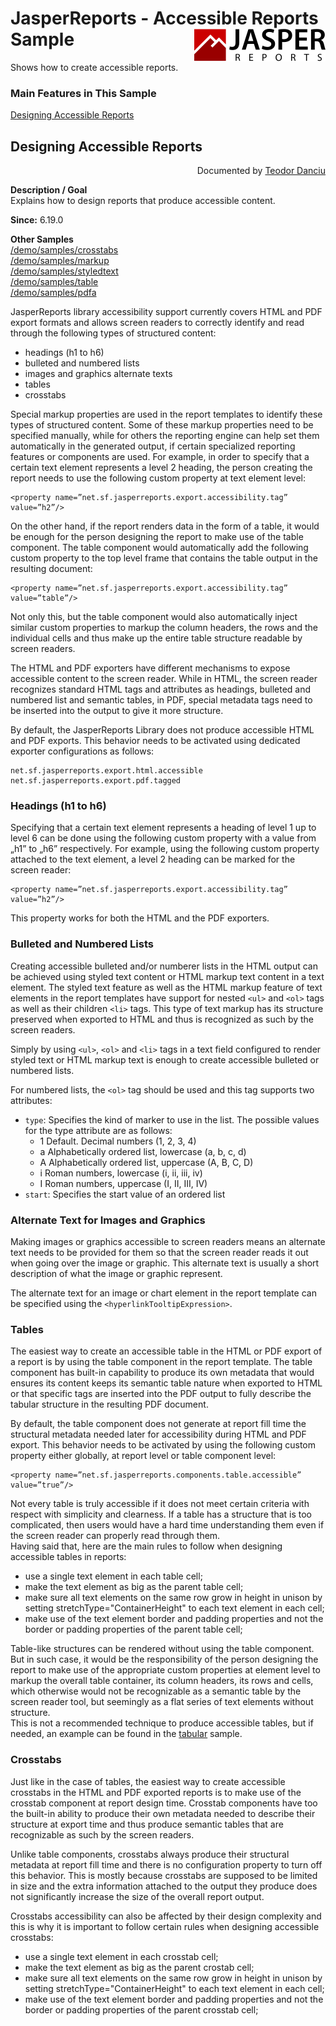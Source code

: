 
# JasperReports - Accessible Reports Sample <img src="../../resources/jasperreports.svg" alt="JasperReports logo" align="right"/>

Shows how to create accessible reports.

### Main Features in This Sample

[Designing Accessible Reports](#accessible)
				

## <a name='accessible'>Designing</a> Accessible Reports
<div align="right">Documented by <a href='mailto:teodord@users.sourceforge.net'>Teodor Danciu</a></div>


**Description / Goal**	\
Explains how to design reports that produce accessible content.

**Since:** 6.19.0

**Other Samples** \
[/demo/samples/crosstabs](../crosstabs/README.md)\
[/demo/samples/markup](../markup/README.md)\
[/demo/samples/styledtext](../styledtext/README.md)\
[/demo/samples/table](../table/README.md)\
[/demo/samples/pdfa](../pdfa/README.md)


JasperReports library accessibility support currently covers HTML and PDF export formats and allows screen readers to correctly identify and read through the following types of structured content:

- headings (h1 to h6)
- bulleted and numbered lists
- images and graphics alternate texts
- tables
- crosstabs

Special markup properties are used in the report templates to identify these types of structured content. Some of these markup properties need to be specified manually, while for others the reporting engine can help set them automatically in the generated output, if certain specialized reporting features or components are used. For example, in order to specify that a certain text element represents a level 2 heading, the person creating the report needs to use the following custom property at text element level\:

``` 
<property name=”net.sf.jasperreports.export.accessibility.tag” value=”h2”/>
```

On the other hand, if the report renders data in the form of a table, it would be enough for the person designing the report to make use of the table component. The table component would automatically add the following custom property to the top level frame that contains the table output in the resulting document\:

```
<property name=”net.sf.jasperreports.export.accessibility.tag” value=”table”/>
```

Not only this, but the table component would also automatically inject similar custom properties to markup the column headers, the rows and the individual cells and thus make up the entire table structure readable by screen readers.

The HTML and PDF exporters have different mechanisms to expose accessible content to the screen reader. While in HTML, the screen reader recognizes standard HTML tags and attributes as headings, bulleted and numbered list and semantic tables, in PDF, special metadata tags need to be inserted into the output to give it more structure.

By default, the JasperReports Library does not produce accessible HTML and PDF exports. This behavior needs to be activated using dedicated exporter configurations as follows\:

```
net.sf.jasperreports.export.html.accessible
net.sf.jasperreports.export.pdf.tagged
```

### Headings (h1 to h6)

Specifying that a certain text element represents a heading of level 1 up to level 6 can be done using the following custom property with a value from „h1” to „h6” respectively.
For example, using the following custom property attached to the text element, a level 2 heading can be marked for the screen reader\:

```
<property name=”net.sf.jasperreports.export.accessibility.tag” value=”h2”/>
```

This property works for both the HTML and the PDF exporters.

### Bulleted and Numbered Lists

Creating accessible bulleted and/or numberer lists in the HTML output can be achieved using styled text content or HTML markup text content in a text element.
The styled text feature as well as the HTML markup feature of text elements in the report templates have support for nested `<ul>` and `<ol>` tags as well as their children `<li>` tags. This type of text markup has its structure preserved when exported to HTML and thus is recognized as such by the screen readers.

Simply by using `<ul>`, `<ol>` and `<li>` tags in a text field configured to render styled text or HTML markup text is enough to create accessible bulleted or numbered lists.

For numbered lists, the `<ol>` tag should be used and this tag supports two attributes:

- `type`: Specifies the kind of marker to use in the list. The possible values for the type attribute are as follows:
    - 1 Default. Decimal numbers (1, 2, 3, 4)
    - a Alphabetically ordered list, lowercase (a, b, c, d)
    - A Alphabetically ordered list, uppercase (A, B, C, D)
    - i Roman numbers, lowercase (i, ii, iii, iv)
    - I Roman numbers, uppercase (I, II, III, IV)
- `start`: Specifies the start value of an ordered list

### Alternate Text for Images and Graphics

Making images or graphics accessible to screen readers means an alternate text needs to be provided for them so that the screen reader reads it out when going over the image or graphic. This alternate text is usually a short description of what the image or graphic represent.

The alternate text for an image or chart element in the report template can be specified using the `<hyperlinkTooltipExpression>`.

### Tables

The easiest way to create an accessible table in the HTML or PDF export of a report is by using the table component in the report template.
The table component has built-in capability to produce its own metadata that would ensures its content keeps its semantic table nature when exported to HTML or that specific tags are inserted into the PDF output to fully describe the tabular structure in the resulting PDF document.

By default, the table component does not generate at report fill time the structural metadata needed later for accessibility during HTML and PDF export. This behavior needs to be activated by using the following custom property either globally, at report level or table component level\:

```
<property name=”net.sf.jasperreports.components.table.accessible” value=”true”/>
```

Not every table is truly accessible if it does not meet certain criteria with respect with simplicity and clearness. If a table has a structure that is too complicated, then users would have a hard time understanding them even if the screen reader can properly read through them.\
Having said that, here are the main rules to follow when designing accessible tables in reports:

- use a single text element in each table cell;
- make the text element as big as the parent table cell;
- make sure all text elements on the same row grow in height in unison by setting stretchType="ContainerHeight" to each text element in each cell;
- make use of the text element border and padding properties and not the border or padding properties of the parent table cell;

Table-like structures can be rendered without using the table component. But in such case, it would be the responsibility of the person designing the report to make use of the appropriate custom properties at element level to markup the overall table container, its column headers, its rows and cells, which otherwise would not be recognizable as a semantic table by the screen reader tool, but seemingly as a flat series of text elements without structure.\
This is not a recommended technique to produce accessible tables, but if needed, an example can be found in the [tabular](../tabular/README.md) sample.

### Crosstabs

Just like in the case of tables, the easiest way to create accessible crosstabs in the HTML and PDF exported reports is to make use of the crosstab component at report design time.
Crosstab components have too the built-in ability to produce their own metadata needed to describe their structure at export time and thus produce semantic tables that are recognizable as such by the screen readers.

Unlike table components, crosstabs always produce their structural metadata at report fill time and there is no configuration property to turn off this behavior. This is mostly because crosstabs are supposed to be limited in size and the extra information attached to the output they produce does not significantly increase the size of the overall report output.

Crosstabs accessibility can also be affected by their design complexity and this is why it is important to follow certain rules when designing accessible crosstabs:

- use a single text element in each crosstab cell;
- make the text element as big as the parent crostab cell;
- make sure all text elements on the same row grow in height in unison by setting stretchType="ContainerHeight" to each text element in each cell;
- make use of the text element border and padding properties and not the border or padding properties of the parent crosstab cell;
